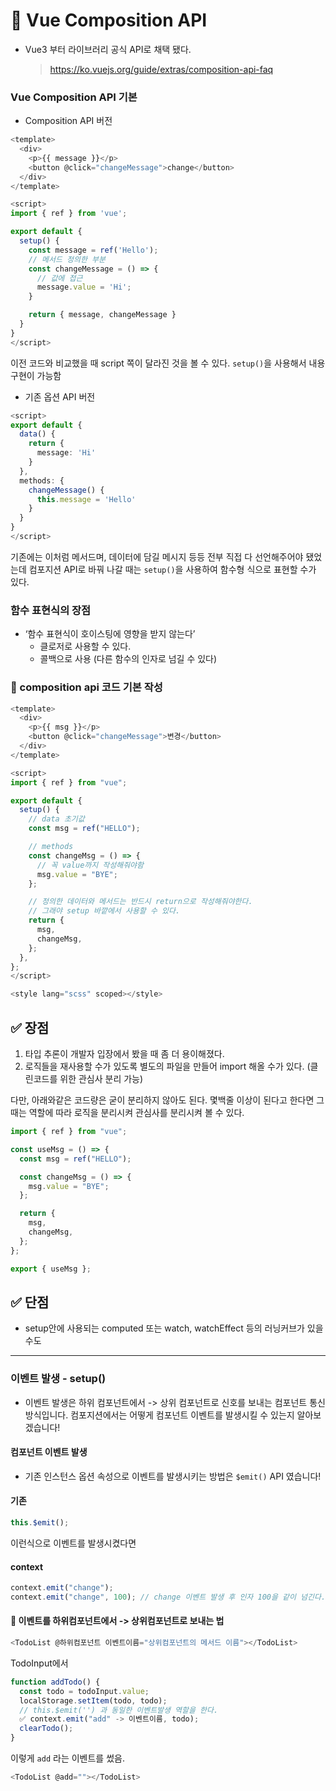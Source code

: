 # 🍿 Vue Composition API

- Vue3 부터 라이브러리 공식 API로 채택 됐다.
  > https://ko.vuejs.org/guide/extras/composition-api-faq

### Vue Composition API 기본

- Composition API 버전

```ts
<template>
  <div>
    <p>{{ message }}</p>
    <button @click="changeMessage">change</button>
  </div>
</template>

<script>
import { ref } from 'vue';

export default {
  setup() {
    const message = ref('Hello');
    // 메서드 정의한 부분
    const changeMessage = () => {
      // 값에 접근
      message.value = 'Hi';
    }

    return { message, changeMessage }
  }
}
</script>
```

이전 코드와 비교했을 때 script 쪽이 달라진 것을 볼 수 있다. `setup()`을 사용해서 내용 구현이 가능함

- 기존 옵션 API 버전

```ts
<script>
export default {
  data() {
    return {
      message: 'Hi'
    }
  },
  methods: {
    changeMessage() {
      this.message = 'Hello'
    }
  }
}
</script>
```

기존에는 이처럼 메서드며, 데이터에 담길 메시지 등등 전부 직접 다 선언해주어야 됐었는데 컴포지션 API로 바꿔 나갈 때는 `setup()`을 사용하여 함수형 식으로 표현할 수가 있다.

### 함수 표현식의 장점

- ‘함수 표현식이 호이스팅에 영향을 받지 않는다’
  - 클로저로 사용할 수 있다.
  - 콜백으로 사용 (다른 함수의 인자로 넘길 수 있다)

### 📝 composition api 코드 기본 작성

```ts
<template>
  <div>
    <p>{{ msg }}</p>
    <button @click="changeMessage">변경</button>
  </div>
</template>

<script>
import { ref } from "vue";

export default {
  setup() {
    // data 초기값
    const msg = ref("HELLO");

    // methods
    const changeMsg = () => {
      // 꼭 value까지 작성해줘야함
      msg.value = "BYE";
    };

    // 정의한 데이터와 메서드는 반드시 return으로 작성해줘야한다.
    // 그래야 setup 바깥에서 사용할 수 있다.
    return {
      msg,
      changeMsg,
    };
  },
};
</script>

<style lang="scss" scoped></style>
```

## ✅ 장점

1. 타입 추론이 개발자 입장에서 봤을 때 좀 더 용이해졌다.
2. 로직들을 재사용할 수가 있도록 별도의 파일을 만들어 import 해올 수가 있다. (클린코드를 위한 관심사 분리 가능)

다만, 아래와같은 코드량은 굳이 분리하지 않아도 된다.
몇백줄 이상이 된다고 한다면 그때는 역할에 따라 로직을 분리시켜 관심사를 분리시켜 볼 수 있다.

```ts
import { ref } from "vue";

const useMsg = () => {
  const msg = ref("HELLO");

  const changeMsg = () => {
    msg.value = "BYE";
  };

  return {
    msg,
    changeMsg,
  };
};

export { useMsg };
```

## ✅ 단점

- setup안에 사용되는 computed 또는 watch, watchEffect 등의 러닝커브가 있을 수도

---

### 이벤트 발생 - setup()

- 이벤트 발생은 하위 컴포넌트에서 -> 상위 컴포넌트로 신호를 보내는 컴포넌트 통신 방식입니다. 컴포지션에서는 어떻게 컴포넌트 이벤트를 발생시킬 수 있는지 알아보겠습니다!

#### 컴포넌트 이벤트 발생

- 기존 인스턴스 옵션 속성으로 이벤트를 발생시키는 방법은 `$emit()` API 였습니다!

#### 기존

```ts
this.$emit();
```

이런식으로 이벤트를 발생시켰다면

#### context

```ts
context.emit("change");
context.emit("change", 100); // change 이벤트 발생 후 인자 100을 같이 넘긴다.
```

#### 💚 이벤트를 하위컴포넌트에서 -> 상위컴포넌트로 보내는 법

```ts
<TodoList @하위컴포넌트 이벤트이름="상위컴포넌트의 메서드 이름"></TodoList>
```
TodoInput에서 

```ts
function addTodo() {
  const todo = todoInput.value;
  localStorage.setItem(todo, todo);
  // this.$emit('') 과 동일한 이벤트발생 역할을 한다.
  ✅ context.emit("add" -> 이벤트이름, todo);
  clearTodo();
}
```
이렇게 `add` 라는 이벤트를 썼음.

```ts
<TodoList @add=""></TodoList>
```